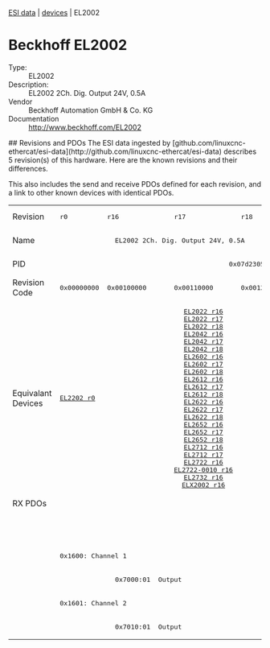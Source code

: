 <div class="nav"><a href="/esi-data">ESI data</a> | <a href="/esi-data/devices">devices</a> | EL2002</div>

#  Beckhoff EL2002

<dl>
  <dt>Type:</dt><dd>EL2002</dd>
  <dt>Description:</dt><dd>EL2002 2Ch. Dig. Output 24V, 0.5A</dd>
  <dt>Vendor</dt><dd>Beckhoff Automation GmbH & Co. KG</dd>
  <dt>Documentation</dt><dd><a href="http://www.beckhoff.com/EL2002">http://www.beckhoff.com/EL2002</a></dd>
</dl>
## Revisions and PDOs
The ESI data ingested by [github.com/linuxcnc-ethercat/esi-data](http://github.com/linuxcnc-ethercat/esi-data) describes 5 revision(s) of this hardware.  Here are the known revisions and their differences.

This also includes the send and receive PDOs defined for each revision, and a link to other known devices with identical PDOs.

<table>
<tr >
<td class="first">Revision</td>
<td ><pre>r0</pre></td>
<td ><pre>r16</pre></td>
<td ><pre>r17</pre></td>
<td ><pre>r18</pre></td>
<td ><pre>r9995</pre></td>
</tr>
<tr >
<td class="first">Name</td>
<td  colspan=4 align="center"><pre>EL2002 2Ch. Dig. Output 24V, 0.5A</pre></td>
<td ><pre>EL2002 2Ch. Dig. Output 24V, 0,5A</pre></td>
</tr>
<tr >
<td class="first">PID</td>
<td  colspan=5 align="center"><pre>0x07d23052</pre></td>
</tr>
<tr >
<td class="first">Revision Code</td>
<td ><pre>0x00000000</pre></td>
<td ><pre>0x00100000</pre></td>
<td ><pre>0x00110000</pre></td>
<td ><pre>0x00120000</pre></td>
<td ><pre>0x270b0000</pre></td>
</tr>
<tr >
<td class="first">Equivalant Devices</td>
<td ><pre><a href="EL2202">EL2202 r0</a></pre></td>
<td  colspan=3 align="center"><pre><a href="EL2022">EL2022 r16</a><br/><a href="EL2022">EL2022 r17</a><br/><a href="EL2022">EL2022 r18</a><br/><a href="EL2042">EL2042 r16</a><br/><a href="EL2042">EL2042 r17</a><br/><a href="EL2042">EL2042 r18</a><br/><a href="EL2602">EL2602 r16</a><br/><a href="EL2602">EL2602 r17</a><br/><a href="EL2602">EL2602 r18</a><br/><a href="EL2612">EL2612 r16</a><br/><a href="EL2612">EL2612 r17</a><br/><a href="EL2612">EL2612 r18</a><br/><a href="EL2622">EL2622 r16</a><br/><a href="EL2622">EL2622 r17</a><br/><a href="EL2622">EL2622 r18</a><br/><a href="EL2652">EL2652 r16</a><br/><a href="EL2652">EL2652 r17</a><br/><a href="EL2652">EL2652 r18</a><br/><a href="EL2712">EL2712 r16</a><br/><a href="EL2712">EL2712 r17</a><br/><a href="EL2722">EL2722 r16</a><br/><a href="EL2722-0010">EL2722-0010 r16</a><br/><a href="EL2732">EL2732 r16</a><br/><a href="ELX2002">ELX2002 r16</a></pre></td>
<td ></td>
</tr>
<tr class="rxpdo pdosection">
<td class="first" rowspan=6 valign=top>RX PDOs</td>
<td colspan=4 align="left"></td>
<td><pre>: </pre></td>
<td></td>
</tr>
<tr class="rxpdo pdosection">
<td  colspan=4 align="left"></td>
<td ><pre>: </pre></td>
</tr>
<tr class="rxpdo pdosection">
<td  colspan=4 align="left"><pre>0x1600: Channel 1</pre></td>
<td ></td>
</tr>
<tr class="rxpdo">
<td ></td>
<td  colspan=3 align="left"><pre>  0x7000:01  Output                          BOOL</pre></td>
<td ></td>
</tr>
<tr class="rxpdo pdosection">
<td  colspan=4 align="left"><pre>0x1601: Channel 2</pre></td>
<td ></td>
</tr>
<tr class="rxpdo">
<td ></td>
<td  colspan=3 align="left"><pre>  0x7010:01  Output                          BOOL</pre></td>
<td ></td>
</tr>
</table>
